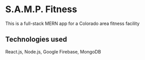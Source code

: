 # S.A.M.P. Fitness

This is a full-stack MERN app for a Colorado area fitness facility 

## Technologies used

React.js, Node.js, Google Firebase, MongoDB
